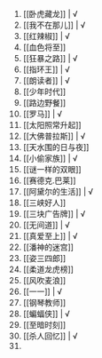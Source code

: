 1. [[卧虎藏龙]] | √
2. [[我不在那儿]] | √ 
3. [[红辣椒]] | √
4. [[血色将至]]
5. [[狂暴之路]] | √ 
6. [[指环王]] | √
7. [[朗读者]] | √
8. [[少年时代]]
9. [[路边野餐]]
10. [[罗马]] | √
11. [[太阳照常升起]]
12. [[大佛普拉斯]] | √
13. [[天水围的日与夜]]
14. [[小偷家族]] | √
15. [[谜一样的双眼]]
16. [[赛德克.巴莱]]
17. [[阿黛尔的生活]] | √
18. [[三峡好人]]
19. [[三块广告牌]] | √ 
20. [[无间道]] | √ 
21. [[真爱至上]] | √ 
22. [[潘神的迷宫]]
23. [[姿三四郎]]
24. [[柔道龙虎榜]]
25. [[风吹麦浪]]
26. [[一一]] | √ 
27. [[钢琴教师]]
28. [[蝙蝠侠]] | √ 
29. [[至暗时刻]]
30. [[杀人回忆]] | √ 
31. 
